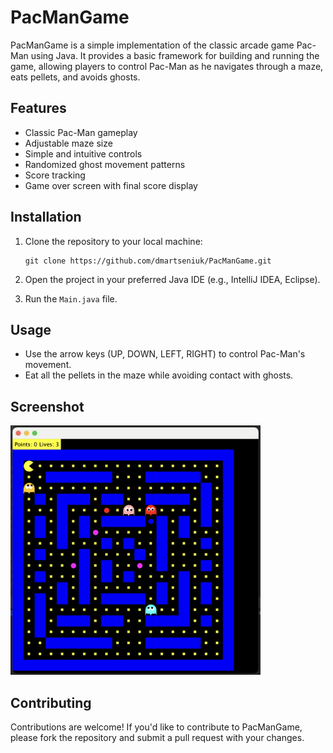 # PacManGame

PacManGame is a simple implementation of the classic arcade game Pac-Man using Java. It provides a basic framework for building and running the game, allowing players to control Pac-Man as he navigates through a maze, eats pellets, and avoids ghosts.

## Features

- Classic Pac-Man gameplay
- Adjustable maze size
- Simple and intuitive controls
- Randomized ghost movement patterns
- Score tracking
- Game over screen with final score display

## Installation

1. Clone the repository to your local machine:

    ```
    git clone https://github.com/dmartseniuk/PacManGame.git
    ```

2. Open the project in your preferred Java IDE (e.g., IntelliJ IDEA, Eclipse).

3. Run the `Main.java` file.

## Usage

- Use the arrow keys (UP, DOWN, LEFT, RIGHT) to control Pac-Man's movement.
- Eat all the pellets in the maze while avoiding contact with ghosts.

## Screenshot

<img src="screenshot/game_board.png" width="400">

## Contributing

Contributions are welcome! If you'd like to contribute to PacManGame, please fork the repository and submit a pull request with your changes.
